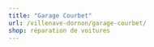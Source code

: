 ```yaml
---
title: "Garage Courbet"
url: /villenave-dornon/garage-courbet/
shop: réparation de voitures
---
```

